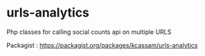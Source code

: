 urls-analytics
==============

Php classes for calling social counts api on multiple URLS

Packagist : https://packagist.org/packages/kcassam/urls-analytics
